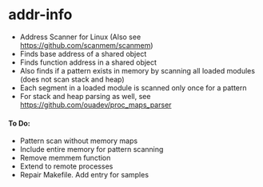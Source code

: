 # addr-info
* Address Scanner for Linux (Also see https://github.com/scanmem/scanmem)
* Finds base address of a shared object
* Finds function address in a shared object
* Also finds if a pattern exists in memory by scanning all loaded modules (does not scan stack and heap)
* Each segment in a loaded module is scanned only once for a pattern
* For stack and heap parsing as well, see https://github.com/ouadev/proc_maps_parser
 #### To Do: 
 * Pattern scan without memory maps
 * Include entire memory for pattern scanning
 * Remove memmem function
 * Extend to remote processes
 * Repair Makefile. Add entry for samples
